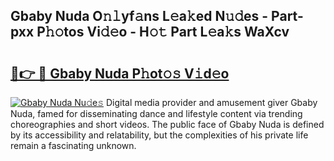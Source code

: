 ## Gbaby Nuda O𝚗𝚕yf𝚊ns L𝚎a𝚔ed N𝚞𝚍es - Part-pxx P𝚑𝚘tos Vi𝚍𝚎o - H𝚘𝚝 Part L𝚎a𝚔s WaXcv

# <h2><a href="http://kfcrcvg.oniu.top/?m=Gbaby+Nuda">🔗👉 🔴 Gbaby Nuda P𝚑ot𝚘𝚜 V𝚒d𝚎o</a></h2>

[![Gbaby Nuda Nu𝚍e𝚜](https://i.imgur.com/0qMVB7G.gif)](http://kfcrcvg.oniu.top/?m=Gbaby+Nuda)
Digital media provider and amusement giver Gbaby Nuda, famed for disseminating dance and lifestyle content via trending choreographies and short videos. The public face of Gbaby Nuda is defined by its accessibility and relatability, but the complexities of his private life remain a fascinating unknown.  
